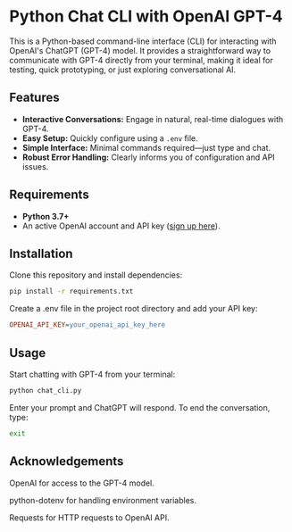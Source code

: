 # Python Chat CLI with OpenAI GPT-4

This is a Python-based command-line interface (CLI) for interacting with OpenAI's ChatGPT (GPT-4) model. It provides a straightforward way to communicate with GPT-4 directly from your terminal, making it ideal for testing, quick prototyping, or just exploring conversational AI.

## Features

- **Interactive Conversations:** Engage in natural, real-time dialogues with GPT-4.
- **Easy Setup:** Quickly configure using a `.env` file.
- **Simple Interface:** Minimal commands required—just type and chat.
- **Robust Error Handling:** Clearly informs you of configuration and API issues.

## Requirements

- **Python 3.7+**
- An active OpenAI account and API key ([sign up here](https://platform.openai.com/)).

## Installation

Clone this repository and install dependencies:

```bash
pip install -r requirements.txt
```

Create a .env file in the project root directory and add your API key:

```ini
OPENAI_API_KEY=your_openai_api_key_here
```

## Usage

Start chatting with GPT-4 from your terminal:

```sh
python chat_cli.py
```

Enter your prompt and ChatGPT will respond. To end the conversation, type:

```sh
exit
```

## Acknowledgements

OpenAI for access to the GPT-4 model.

python-dotenv for handling environment variables.

Requests for HTTP requests to OpenAI API.
